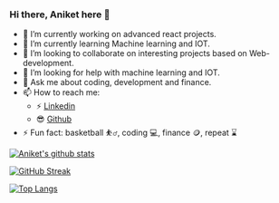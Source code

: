 ### Hi there, Aniket here 👋




- 🔭 I’m currently working on advanced react projects.
- 🌱 I’m currently learning Machine learning and IOT.
- 👯 I’m looking to collaborate on interesting projects based on Web-development.
- 🤔 I’m looking for help with machine learning and IOT.
- 💬 Ask me about coding, development and finance.
- 📫 How to reach me: 
  - :zap: [Linkedin](www.linkedin.com/in/aniket-patel-developer)
  - :sunglasses: [Github](https://github.com/Aniket-Patel-swg)
- ⚡ Fun fact: basketball :basketball_man:, coding :computer:, finance :coin:, repeat :hourglass:





[![Aniket's github stats](https://github-readme-stats.vercel.app/api?username=Aniket-Patel-swg&count_private=true&show_icons=true&theme=tokyonight&hide_rank=false)](https://github.com/Aniket-Patel-swg/github-readme-stats)



[![GitHub Streak](https://streak-stats.demolab.com/?user=Aniket-Patel-swg&theme=dark)](https://git.io/streak-stats)


[![Top Langs](https://github-readme-stats.vercel.app/api/top-langs/?username=anuraghazra&layout=compact)](https://github.com/Aniket-Patel-swg/github-readme-stats)

